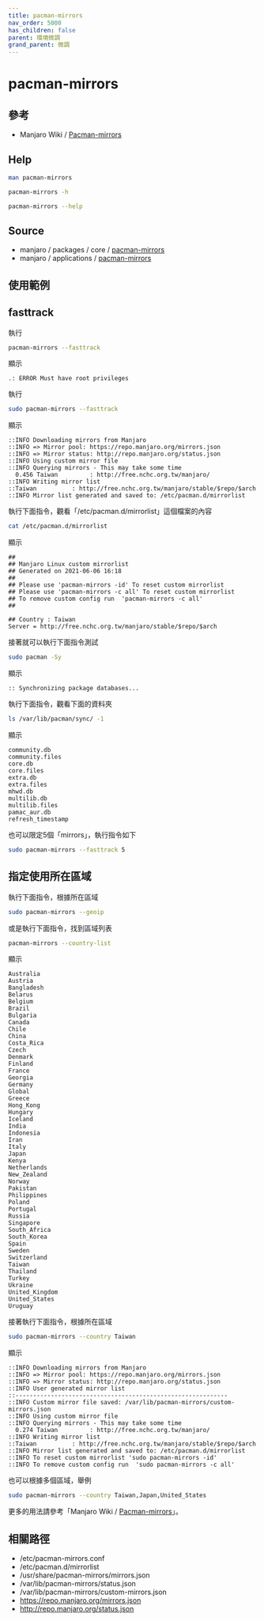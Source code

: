 ```yaml
---
title: pacman-mirrors
nav_order: 5000
has_children: false
parent: 環境微調
grand_parent: 微調
---
```



# pacman-mirrors

## 參考

* Manjaro Wiki / [Pacman-mirrors](https://wiki.manjaro.org/index.php/Pacman-mirrors#Limit_to_5_mirrors)

## Help

``` sh
man pacman-mirrors
```

``` sh
pacman-mirrors -h
```

``` sh
pacman-mirrors --help
```

## Source

* manjaro / packages / core / [pacman-mirrors](https://gitlab.manjaro.org/packages/core/pacman-mirrors)
* manjaro / applications / [pacman-mirrors](https://gitlab.manjaro.org/applications/pacman-mirrors)


## 使用範例


## fasttrack

執行

``` sh
pacman-mirrors --fasttrack
```

顯示

```
.: ERROR Must have root privileges
```

執行

``` sh
sudo pacman-mirrors --fasttrack
```

顯示

```
::INFO Downloading mirrors from Manjaro
::INFO => Mirror pool: https://repo.manjaro.org/mirrors.json
::INFO => Mirror status: http://repo.manjaro.org/status.json
::INFO Using custom mirror file
::INFO Querying mirrors - This may take some time
  0.456 Taiwan         : http://free.nchc.org.tw/manjaro/
::INFO Writing mirror list
::Taiwan          : http://free.nchc.org.tw/manjaro/stable/$repo/$arch
::INFO Mirror list generated and saved to: /etc/pacman.d/mirrorlist
```

執行下面指令，觀看「/etc/pacman.d/mirrorlist」這個檔案的內容

``` sh
cat /etc/pacman.d/mirrorlist
```

顯示

```
##
## Manjaro Linux custom mirrorlist
## Generated on 2021-06-06 16:18
##
## Please use 'pacman-mirrors -id' To reset custom mirrorlist
## Please use 'pacman-mirrors -c all' To reset custom mirrorlist
## To remove custom config run  'pacman-mirrors -c all'
##

## Country : Taiwan
Server = http://free.nchc.org.tw/manjaro/stable/$repo/$arch
```

接著就可以執行下面指令測試

``` sh
sudo pacman -Sy
```

顯示

```
:: Synchronizing package databases...
```

執行下面指令，觀看下面的資料夾

``` sh
ls /var/lib/pacman/sync/ -1
```

顯示

```
community.db
community.files
core.db
core.files
extra.db
extra.files
mhwd.db
multilib.db
multilib.files
pamac_aur.db
refresh_timestamp
```


也可以限定5個「mirrors」，執行指令如下

``` sh
sudo pacman-mirrors --fasttrack 5
```

## 指定使用所在區域

執行下面指令，根據所在區域

``` sh
sudo pacman-mirrors --geoip
```

或是執行下面指令，找到區域列表

``` sh
pacman-mirrors --country-list
```

顯示

```
Australia
Austria
Bangladesh
Belarus
Belgium
Brazil
Bulgaria
Canada
Chile
China
Costa_Rica
Czech
Denmark
Finland
France
Georgia
Germany
Global
Greece
Hong_Kong
Hungary
Iceland
India
Indonesia
Iran
Italy
Japan
Kenya
Netherlands
New_Zealand
Norway
Pakistan
Philippines
Poland
Portugal
Russia
Singapore
South_Africa
South_Korea
Spain
Sweden
Switzerland
Taiwan
Thailand
Turkey
Ukraine
United_Kingdom
United_States
Uruguay
```

接著執行下面指令，根據所在區域

``` sh
sudo pacman-mirrors --country Taiwan
```

顯示

```
::INFO Downloading mirrors from Manjaro
::INFO => Mirror pool: https://repo.manjaro.org/mirrors.json
::INFO => Mirror status: http://repo.manjaro.org/status.json
::INFO User generated mirror list
::------------------------------------------------------------
::INFO Custom mirror file saved: /var/lib/pacman-mirrors/custom-mirrors.json
::INFO Using custom mirror file
::INFO Querying mirrors - This may take some time
  0.274 Taiwan         : http://free.nchc.org.tw/manjaro/
::INFO Writing mirror list
::Taiwan          : http://free.nchc.org.tw/manjaro/stable/$repo/$arch
::INFO Mirror list generated and saved to: /etc/pacman.d/mirrorlist
::INFO To reset custom mirrorlist 'sudo pacman-mirrors -id'
::INFO To remove custom config run  'sudo pacman-mirrors -c all'
```

也可以根據多個區域，舉例

``` sh
sudo pacman-mirrors --country Taiwan,Japan,United_States
```

更多的用法請參考「Manjaro Wiki / [Pacman-mirrors](https://wiki.manjaro.org/index.php/Pacman-mirrors#Limit_to_5_mirrors)」。


## 相關路徑

* /etc/pacman-mirrors.conf
* /etc/pacman.d/mirrorlist
* /usr/share/pacman-mirrors/mirrors.json
* /var/lib/pacman-mirrors/status.json
* /var/lib/pacman-mirrors/custom-mirrors.json
* https://repo.manjaro.org/mirrors.json
* http://repo.manjaro.org/status.json
